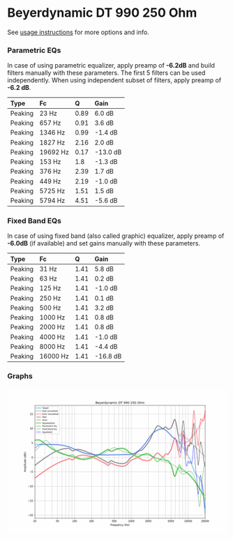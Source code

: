 # Beyerdynamic DT 990 250 Ohm
See [usage instructions](https://github.com/jaakkopasanen/AutoEq#usage) for more options and info.

### Parametric EQs
In case of using parametric equalizer, apply preamp of **-6.2dB** and build filters manually
with these parameters. The first 5 filters can be used independently.
When using independent subset of filters, apply preamp of **-6.2 dB**.

| Type    | Fc       |    Q | Gain     |
|:--------|:---------|:-----|:---------|
| Peaking | 23 Hz    | 0.89 | 6.0 dB   |
| Peaking | 657 Hz   | 0.91 | 3.6 dB   |
| Peaking | 1346 Hz  | 0.99 | -1.4 dB  |
| Peaking | 1827 Hz  | 2.16 | 2.0 dB   |
| Peaking | 19692 Hz | 0.17 | -13.0 dB |
| Peaking | 153 Hz   | 1.8  | -1.3 dB  |
| Peaking | 376 Hz   | 2.39 | 1.7 dB   |
| Peaking | 449 Hz   | 2.19 | -1.0 dB  |
| Peaking | 5725 Hz  | 1.51 | 1.5 dB   |
| Peaking | 5794 Hz  | 4.51 | -5.6 dB  |

### Fixed Band EQs
In case of using fixed band (also called graphic) equalizer, apply preamp of **-6.0dB**
(if available) and set gains manually with these parameters.

| Type    | Fc       |    Q | Gain     |
|:--------|:---------|:-----|:---------|
| Peaking | 31 Hz    | 1.41 | 5.8 dB   |
| Peaking | 63 Hz    | 1.41 | 0.2 dB   |
| Peaking | 125 Hz   | 1.41 | -1.0 dB  |
| Peaking | 250 Hz   | 1.41 | 0.1 dB   |
| Peaking | 500 Hz   | 1.41 | 3.2 dB   |
| Peaking | 1000 Hz  | 1.41 | 0.8 dB   |
| Peaking | 2000 Hz  | 1.41 | 0.8 dB   |
| Peaking | 4000 Hz  | 1.41 | -1.0 dB  |
| Peaking | 8000 Hz  | 1.41 | -4.4 dB  |
| Peaking | 16000 Hz | 1.41 | -16.8 dB |

### Graphs
![](./Beyerdynamic%20DT%20990%20250%20Ohm.png)